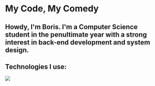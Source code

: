 <h1 align="left">My Code, My Comedy</h1>
<h2 align="left">Howdy, I'm Boris. I'm a Computer Science student in the penultimate year with a strong interest in back-end development and system design.</p>
<h2 align="left">Technologies I use:</h3>
<p align="left">
  <img src="https://skillicons.dev/icons?i=java,py,ts,go,spring,react,html,css,git,docker" />
</p>

